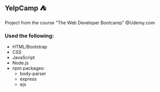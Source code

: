 ## YelpCamp :tent:
Project from the course "The Web Developer Bootcamp" @Udemy.com

### Used the following:
* HTML/Bootstrap
* CSS
* JavaScript
* Node.js
* npm packages: 
    * body-parser
    * express
    * ejs